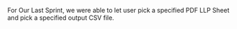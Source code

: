 For Our Last Sprint, we were able to let user pick a specified PDF LLP Sheet and pick a specified output CSV file.
